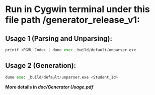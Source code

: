 # Run in Cygwin terminal under this file path /generator_release_v1:

## Usage 1 (Parsing and Unparsing): 

```python
printf <PGML_Code> | dune exec _build/default/unparser.exe
```

## Usage 2 (Generation):

```python
dune exec _build/default/unparser.exe <Student_Id>
```
**More details in *doc/Generator Usage.pdf***

